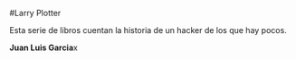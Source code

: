 #Larry Plotter

Esta serie de libros cuentan la historia de un hacker de los que hay pocos.

**Juan Luis Garcia**x
